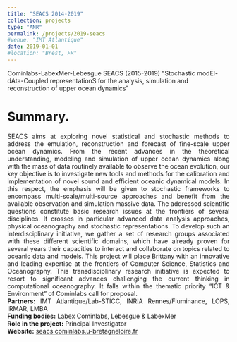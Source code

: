 ```yaml
---
title: "SEACS 2014-2019"
collection: projects
type: "ANR"
permalink: /projects/2019-seacs
#venue: "IMT Atlantique"
date: 2019-01-01
#location: "Brest, FR"
---
```


Cominlabs-LabexMer-Lebesgue SEACS (2015-2019) "Stochastic modEl-dAta-Coupled representationS for the analysis, simulation and reconstruction of upper ocean dynamics"

Summary. 
======
<div style="text-align: justify"> 
SEACS aims at exploring novel statistical and stochastic methods to address the emulation, reconstruction and forecast of fine-scale upper ocean dynamics. From the recent advances in the theoretical understanding, modeling and simulation of upper ocean dynamics along with the mass of data routinely available to observe the ocean evolution, our key objective is to investigate new tools and methods for the calibration and implementation of novel sound and efficient oceanic dynamical models. In this respect, the emphasis will be given to stochastic frameworks to encompass multi-scale/multi-source approaches and benefit from the available observation and simulation massive data. The addressed scientific questions constitute basic research issues at the frontiers of several disciplines. It crosses in particular advanced data analysis approaches, physical oceanography and stochastic representations. To develop such an interdisciplinary initiative, we gather a set of research groups associated with these different scientific domains, which have already proven for several years their capacities to interact and collaborate on topics related to oceanic data and models. This project will place Brittany with an innovative and leading expertise at the frontiers of Computer Science, Statistics and Oceanography. This transdisciplinary research initiative is expected to resort to significant advances challenging the current thinking in computational oceanography. It falls within the thematic priority “ICT & Environment” of Cominlabs call for proposal. </div>

<div style="text-align: justify">
<strong> Partners:</strong>  IMT Atlantique/Lab-STICC, INRIA Rennes/Fluminance, LOPS, IRMAR, LMBA
</div>
<div style="text-align: justify">
<strong> Funding bodies:</strong>  Labex Cominlabs, Lebesgue & LabexMer
</div>


<div style="text-align: justify">
<strong> Role in the project:</strong>  Principal Investigator
</div>
<div style="text-align: justify">
<strong> Website:</strong>  <a href="https://seacs.cominlabs.u-bretagneloire.fr">seacs.cominlabs.u-bretagneloire.fr</a>
</div>
